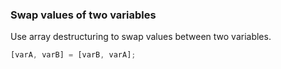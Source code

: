 ### Swap values of two variables

Use array destructuring to swap values between two variables.

```js
[varA, varB] = [varB, varA];
```

